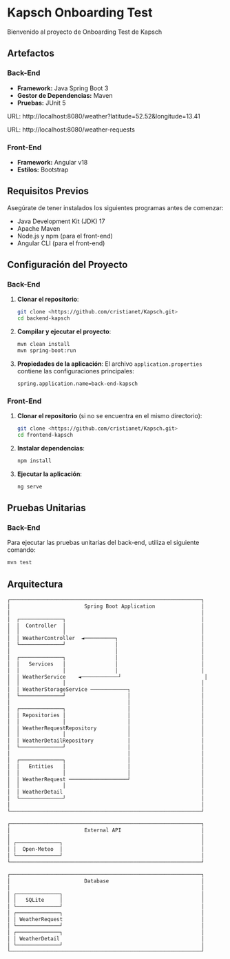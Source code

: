 # Kapsch Onboarding Test

Bienvenido al proyecto de Onboarding Test de Kapsch

## Artefactos

### Back-End
- **Framework:** Java Spring Boot 3
- **Gestor de Dependencias:** Maven
- **Pruebas:** JUnit 5

URL: http://localhost:8080/weather?latitude=52.52&longitude=13.41

URL: http://localhost:8080/weather-requests

### Front-End
- **Framework:** Angular v18
- **Estilos:** Bootstrap

## Requisitos Previos

Asegúrate de tener instalados los siguientes programas antes de comenzar:

- Java Development Kit (JDK) 17
- Apache Maven
- Node.js y npm (para el front-end)
- Angular CLI (para el front-end)

## Configuración del Proyecto

### Back-End

1. **Clonar el repositorio**:
    ```sh
    git clone <https://github.com/cristianet/Kapsch.git>
    cd backend-kapsch
    ```

2. **Compilar y ejecutar el proyecto**:
    ```sh
    mvn clean install
    mvn spring-boot:run
    ```

3. **Propiedades de la aplicación**:
    El archivo `application.properties` contiene las configuraciones principales:
    ```properties
    spring.application.name=back-end-kapsch
    ```

### Front-End

1. **Clonar el repositorio** (si no se encuentra en el mismo directorio):
    ```sh
    git clone <https://github.com/cristianet/Kapsch.git>
    cd frontend-kapsch
    ```

2. **Instalar dependencias**:
    ```sh
    npm install
    ```

3. **Ejecutar la aplicación**:
    ```sh
    ng serve
    ```

## Pruebas Unitarias

### Back-End

Para ejecutar las pruebas unitarias del back-end, utiliza el siguiente comando:

```sh
mvn test
```

## Arquitectura

```sh
┌──────────────────────────────────────────────────────────────┐
│                        Spring Boot Application               │
│                                                              │
│  ┌──────────────┐                                            │
│  │  Controller  │                                            │
│  │              │                                            │
│  │ WeatherController  ◄──────────┐                           │
│  └──────────────┘                │                           │
│                                  │                           │
│  ┌──────────────┐                │                           │
│  │   Services   │                │                           │
│  │              │                │                           │
│  │ WeatherService    ◄────────────┘                           │
│  │              │                                            │
│  │ WeatherStorageService ────────────┐                       │
│  └──────────────┘                    │                       │
│                                      │                       │
│  ┌──────────────┐                    │                       │
│  │ Repositories │                    │                       │
│  │              │                    │                       │
│  │ WeatherRequestRepository          │                       │
│  │              │                    │                       │
│  │ WeatherDetailRepository           │                       │
│  └──────────────┘                    │                       │
│                                      │                       │
│  ┌──────────────┐                    │                       │
│  │   Entities   │                    │                       │
│  │              │                    │                       │
│  │ WeatherRequest ───────────────────┘                       │
│  │              │                                            │
│  │ WeatherDetail                                             │
│  └──────────────┘                                            │
│                                                              │
└──────────────────────────────────────────────────────────────┘

┌──────────────────────────────────────────────────────────────┐
│                        External API                          │
│                                                              │
│ ┌──────────────┐                                             │
│ │  Open-Meteo  │                                             │
│ └──────────────┘                                             │
└──────────────────────────────────────────────────────────────┘

┌──────────────────────────────────────────────────────────────┐
│                        Database                              │
│                                                              │
│ ┌──────────────┐                                             │
│ │   SQLite     │                                             │
│ └──────────────┘                                             │
│ ┌──────────────┐                                             │
│ │ WeatherRequest                                             │
│ └──────────────┘                                             │
│ ┌──────────────┐                                             │
│ │ WeatherDetail                                              │
│ └──────────────┘                                             │
└──────────────────────────────────────────────────────────────┘
```
